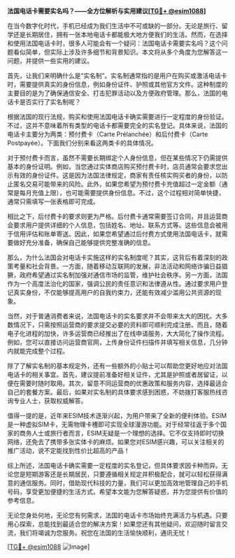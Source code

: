 **法国电话卡需要实名吗？——全方位解析与实用建议[[TG💪+ @esim1088](https://t.me/s/esim1088)]**

在当今数字化时代，手机已经成为我们生活中不可或缺的一部分。无论是旅行、留学还是长期居住，拥有一张本地电话卡都能极大地方便我们的生活。然而，在选择和使用法国电话卡时，很多人可能会有一个疑问：法国电话卡需要实名吗？这个问题看似简单，但实际上涉及许多细节和背景知识。本文将从多个角度为您解答这一问题，并提供一些实用的建议。

首先，让我们来明确什么是“实名制”。实名制通常指的是用户在购买或激活电话卡时，需要提供真实的身份信息，例如身份证件、护照或其他官方文件。这种制度的主要目的是为了确保通信安全、打击犯罪活动以及方便政府管理。那么，法国的电话卡是否实行了实名制呢？

根据法国的现行法规，购买和使用法国电话卡确实需要进行一定程度的身份验证。不过，这并不意味着所有类型的电话卡都需要完全的实名登记。具体来说，法国的电话卡主要分为两类：预付费卡（Carte Prélanchée）和后付费卡（Carte Postpayée）。下面我们分别来看这两类卡的具体情况。

对于预付费卡而言，虽然不需要长期绑定个人身份信息，但在某些情况下仍需提供基本的身份证明。例如，当您通过实体商店购买预付费卡时，店员通常会要求您出示有效的身份证件。这是因为法国法律规定，商家有责任核实购买者的身份，以防止匿名交易可能带来的风险。此外，如果您希望为预付费卡充值超过一定金额（通常是每月充值上限），也可能需要提供身份信息。不过，这个过程相对简单快捷，通常只需填写一张表格即可完成。

相比之下，后付费卡的要求则更为严格。后付费卡通常需要签订合同，并且运营商会要求用户提供详细的个人信息，包括姓名、地址、联系方式等。这些信息会被用于信用评估和账单寄送。因此，如果您希望通过后付费方式使用法国电话卡，就需要做好充分准备，确保自己能够提供完整准确的信息。

那么，为什么法国会对电话卡实施这样的实名制度呢？其实，这背后有着深刻的政策考量和社会背景。一方面，随着移动互联网的发展，非法活动和网络诈骗日益猖獗，政府希望通过实名制加强对通信市场的监管，维护社会秩序。另一方面，法国作为一个高度法治化的国家，强调公民的责任意识和法律遵从性。通过要求用户登记真实身份，不仅能够提高用户的自我约束力，还能有效减少滥用公共资源的现象。

当然，对于普通消费者来说，法国电话卡的实名要求并不会带来太大的困扰。大多数情况下，只需按照运营商的要求提交必要的资料即可顺利完成注册。而且，随着电子化进程的加快，许多运营商已经推出了在线申请服务，大大简化了操作流程。例如，您可以直接访问运营商官网，上传身份证件扫描件并填写相关信息，几分钟内就能完成整个过程。

除了了解实名制的基本规定外，还有一些额外的小贴士可以帮助您更好地应对法国电话卡的相关事宜。首先，建议提前准备好相关证件，尤其是护照或者居留证，以便在需要时随时取用。其次，留意不同运营商的优惠政策和服务内容，选择最适合自己的套餐方案。最后，如果对实名制的具体要求感到困惑，不妨拨打客服热线咨询专业人士，获取权威解答。

值得一提的是，近年来ESIM技术逐渐兴起，为用户带来了全新的便利体验。ESIM是一种虚拟SIM卡，无需物理卡槽即可实现全球漫游功能。对于经常往返于多个国家的商务人士或旅行者而言，ESIM无疑是一个理想的选择。它不仅支持即时切换网络，还免去了携带多张实体卡的麻烦。如果您对ESIM感兴趣，可以关注相关的推广活动，说不定能找到性价比超高的产品！

综上所述，法国电话卡确实需要一定程度的实名登记，但具体要求因卡种而异。无论您是短期游客还是长期居民，只要遵循相关规定并积极配合，就可以轻松获得满意的通信服务。同时，借助现代科技的力量，我们可以更加高效地管理自己的手机号码，享受更加便捷的生活方式。希望本文能为您解答疑惑，并为您提供有价值的参考信息。

无论您身处何地，无论您有何需求，法国的电话卡市场始终充满活力与机遇。只要用心探索，总能找到最适合您的解决方案！如果您还有其他疑问，欢迎随时留言交流，我们将竭诚为您服务。祝您在法国的生活愉快顺利，通讯无忧！

[[TG💪+ @esim1088](https://t.me/s/esim1088) ![Image](https://i.postimg.cc/4NQfJmqS/Snipaste-2025-05-13-00-14-12.png)]